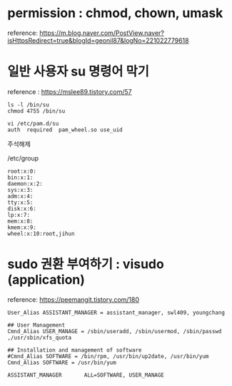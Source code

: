 # permission : chmod, chown, umask
reference: https://m.blog.naver.com/PostView.naver?isHttpsRedirect=true&blogId=geonil87&logNo=221022779618


# 일반 사용자 su 명령어 막기
reference : https://mslee89.tistory.com/57  

```
ls -l /bin/su
chmod 4755 /bin/su
```
```
vi /etc/pam.d/su
auth  required  pam_wheel.so use_uid
```
주석해제

/etc/group
```
root:x:0:
bin:x:1:
daemon:x:2:
sys:x:3:
adm:x:4:
tty:x:5:
disk:x:6:
lp:x:7:
mem:x:8:
kmem:x:9:
wheel:x:10:root,jihun
```

# sudo 권환 부여하기 : visudo (application)
reference: https://peemangit.tistory.com/180

```
User_Alias ASSISTANT_MANAGER = assistant_manager, swl409, youngchang

## User Management
Cmnd_Alias USER_MANAGE = /sbin/useradd, /sbin/usermod, /sbin/passwd ,/usr/sbin/xfs_quota

## Installation and management of software
#Cmnd_Alias SOFTWARE = /bin/rpm, /usr/bin/up2date, /usr/bin/yum
Cmnd_Alias SOFTWARE = /usr/bin/yum

ASSISTANT_MANAGER       ALL=SOFTWARE, USER_MANAGE
```
